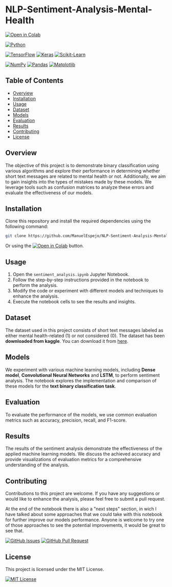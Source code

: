 # NLP-Sentiment-Analysis-Mental-Health
[![Open in Colab](https://colab.research.google.com/assets/colab-badge.svg)](https://colab.research.google.com/github/ManuelEspejo/NLP-Sentiment-Analysis-Mental-Health/blob/main/text-classification-with-neural-networks.ipynb)

[![Python](https://img.shields.io/badge/Python-3.10+-3776AB?style=for-the-badge&logo=python&logoColor=white&labelColor=101010)](https://www.python.org/)

[![TensorFlow](https://img.shields.io/badge/TensorFlow-2.10.0-FF6F00?style=for-the-badge&logo=tensorflow&logoColor=white&labelColor=101010)](https://www.tensorflow.org/)
[![Keras](https://img.shields.io/badge/Keras-2.10.0-D00000?style=for-the-badge&logo=keras&logoColor=white&labelColor=101010)](https://keras.io/)
[![Scikit-Learn](https://img.shields.io/badge/Scikit_Learn-1.2.2-F7931E?style=for-the-badge&logo=scikitlearn&logoColor=white&labelColor=101010)](https://scikit-learn.org/stable/#)

[![NumPy](https://img.shields.io/badge/NumPy-1.23.5-013243?style=for-the-badge&logo=numpy&logoColor=white&labelColor=101010)](https://numpy.org/)
[![Pandas](https://img.shields.io/badge/Pandas-1.5.3-150458?style=for-the-badge&logo=pandas&logoColor=white&labelColor=101010)](https://pandas.pydata.org/docs/#)
[![Matplotlib](https://img.shields.io/badge/Matplotlib-3.7.1-3776AB?style=for-the-badge&labelColor=101010)](https://matplotlib.org/stable/index.html#)

## Table of Contents

- [Overview](#overview)
- [Installation](#installation)
- [Usage](#usage)
- [Dataset](#dataset)
- [Models](#models)
- [Evaluation](#evaluation)
- [Results](#results)
- [Contributing](#contributing)
- [License](#license)

## Overview

The objective of this project is to demonstrate binary classification using various algorithms and explore their performance in determining whether short text messages are related to mental health or not. Additionally, we aim to gain insights into the types of mistakes made by these models. We leverage tools such as confusion matrices to analyze these errors and evaluate the effectiveness of our models.

## Installation

Clone this repository and install the required dependencies using the following command:
```bash
git clone https://github.com/ManuelEspejo/NLP-Sentiment-Analysis-Mental-Health.git
```
Or using the [![Open in Colab](https://colab.research.google.com/assets/colab-badge.svg)](https://colab.research.google.com/github/ManuelEspejo/NLP-Sentiment-Analysis-Mental-Health/blob/main/text-classification-with-neural-networks.ipynb) button.

## Usage

1. Open the `sentiment_analysis.ipynb` Jupyter Notebook.
2. Follow the step-by-step instructions provided in the notebook to perform the analysis.
3. Modify the code or experiment with different models and techniques to enhance the analysis.
4. Execute the notebook cells to see the results and insights.

## Dataset

The dataset used in this project consists of short text messages labeled as either mental health-related (1) or not considered (0). The dataset has been **downloaded from kaggle**. You can download it from [here](https://www.kaggle.com/datasets/reihanenamdari/mental-health-corpus).

## Models

We experiment with various machine learning models, including **Dense model**, **Convolutional Neural Networks** and **LSTM**, to perform sentiment analysis. The notebook explores the implementation and comparison of these models for the **text binary classification task**.

## Evaluation

To evaluate the performance of the models, we use common evaluation metrics such as accuracy, precision, recall, and F1-score. 

## Results

The results of the sentiment analysis demonstrate the effectiveness of the applied machine learning models. We discuss the achieved accuracy and provide visualizations of evaluation metrics for a comprehensive understanding of the analysis.

## Contributing

Contributions to this project are welcome. If you have any suggestions or would like to enhance the analysis, please feel free to submit a pull request.

At the end of the notebook there is also a "next steps" section, in wich I have talked about some approaches that we could take with this notebook for further improve our models performance. 
Anyone is welcome to try one of those approaches to see the potential improvements, it would be great to see that.

[![GitHub Issues](https://img.shields.io/badge/github-issues-F36D5D?style=for-the-badge&logo=github&logoColor=white&labelColor=101010)](https://github.com/ManuelEspejo/NLP-Sentiment-Analysis-Mental-Health/issues)
[![GitHub Pull Request](https://img.shields.io/badge/github-Pull_Request-F8DC75?style=for-the-badge&logo=github&logoColor=white&labelColor=101010)](https://github.com/ManuelEspejo/NLP-Sentiment-Analysis-Mental-Health/pulls)

## License

This project is licensed under the MIT License.

[![MIT License](https://img.shields.io/badge/MIT-License-brightgreen?style=flat&labelColor=101010)](https://github.com/ManuelEspejo/NLP-Sentiment-Analysis-Mental-Health/blob/main/LICENSE)


